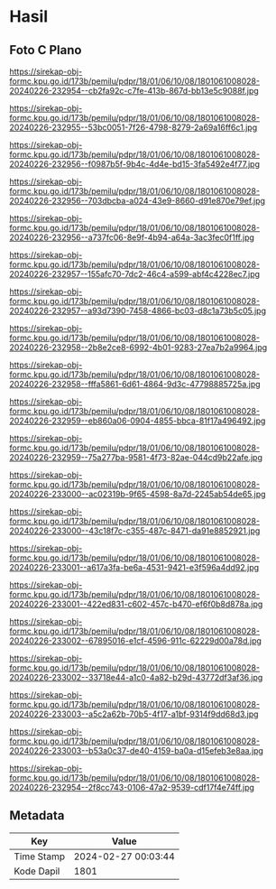 # Hasil

## Foto C Plano

https://sirekap-obj-formc.kpu.go.id/173b/pemilu/pdpr/18/01/06/10/08/1801061008028-20240226-232954--cb2fa92c-c7fe-413b-867d-bb13e5c9088f.jpg

https://sirekap-obj-formc.kpu.go.id/173b/pemilu/pdpr/18/01/06/10/08/1801061008028-20240226-232955--53bc0051-7f26-4798-8279-2a69a16ff6c1.jpg

https://sirekap-obj-formc.kpu.go.id/173b/pemilu/pdpr/18/01/06/10/08/1801061008028-20240226-232956--f0987b5f-9b4c-4d4e-bd15-3fa5492e4f77.jpg

https://sirekap-obj-formc.kpu.go.id/173b/pemilu/pdpr/18/01/06/10/08/1801061008028-20240226-232956--703dbcba-a024-43e9-8660-d91e870e79ef.jpg

https://sirekap-obj-formc.kpu.go.id/173b/pemilu/pdpr/18/01/06/10/08/1801061008028-20240226-232956--a737fc06-8e9f-4b94-a64a-3ac3fec0f1ff.jpg

https://sirekap-obj-formc.kpu.go.id/173b/pemilu/pdpr/18/01/06/10/08/1801061008028-20240226-232957--155afc70-7dc2-46c4-a599-abf4c4228ec7.jpg

https://sirekap-obj-formc.kpu.go.id/173b/pemilu/pdpr/18/01/06/10/08/1801061008028-20240226-232957--a93d7390-7458-4866-bc03-d8c1a73b5c05.jpg

https://sirekap-obj-formc.kpu.go.id/173b/pemilu/pdpr/18/01/06/10/08/1801061008028-20240226-232958--2b8e2ce8-6992-4b01-9283-27ea7b2a9964.jpg

https://sirekap-obj-formc.kpu.go.id/173b/pemilu/pdpr/18/01/06/10/08/1801061008028-20240226-232958--fffa5861-6d61-4864-9d3c-47798885725a.jpg

https://sirekap-obj-formc.kpu.go.id/173b/pemilu/pdpr/18/01/06/10/08/1801061008028-20240226-232959--eb860a06-0904-4855-bbca-81f17a496492.jpg

https://sirekap-obj-formc.kpu.go.id/173b/pemilu/pdpr/18/01/06/10/08/1801061008028-20240226-232959--75a277ba-9581-4f73-82ae-044cd9b22afe.jpg

https://sirekap-obj-formc.kpu.go.id/173b/pemilu/pdpr/18/01/06/10/08/1801061008028-20240226-233000--ac02319b-9f65-4598-8a7d-2245ab54de65.jpg

https://sirekap-obj-formc.kpu.go.id/173b/pemilu/pdpr/18/01/06/10/08/1801061008028-20240226-233000--43c18f7c-c355-487c-8471-da91e8852921.jpg

https://sirekap-obj-formc.kpu.go.id/173b/pemilu/pdpr/18/01/06/10/08/1801061008028-20240226-233001--a617a3fa-be6a-4531-9421-e3f596a4dd92.jpg

https://sirekap-obj-formc.kpu.go.id/173b/pemilu/pdpr/18/01/06/10/08/1801061008028-20240226-233001--422ed831-c602-457c-b470-ef6f0b8d878a.jpg

https://sirekap-obj-formc.kpu.go.id/173b/pemilu/pdpr/18/01/06/10/08/1801061008028-20240226-233002--67895016-e1cf-4596-911c-62229d00a78d.jpg

https://sirekap-obj-formc.kpu.go.id/173b/pemilu/pdpr/18/01/06/10/08/1801061008028-20240226-233002--33718e44-a1c0-4a82-b29d-43772df3af36.jpg

https://sirekap-obj-formc.kpu.go.id/173b/pemilu/pdpr/18/01/06/10/08/1801061008028-20240226-233003--a5c2a62b-70b5-4f17-a1bf-9314f9dd68d3.jpg

https://sirekap-obj-formc.kpu.go.id/173b/pemilu/pdpr/18/01/06/10/08/1801061008028-20240226-233003--b53a0c37-de40-4159-ba0a-d15efeb3e8aa.jpg

https://sirekap-obj-formc.kpu.go.id/173b/pemilu/pdpr/18/01/06/10/08/1801061008028-20240226-232954--2f8cc743-0106-47a2-9539-cdf17f4e74ff.jpg


## Metadata

| Key        | Value               |
| ---------- | ------------------- |
| Time Stamp | 2024-02-27 00:03:44 |
| Kode Dapil | 1801                |



